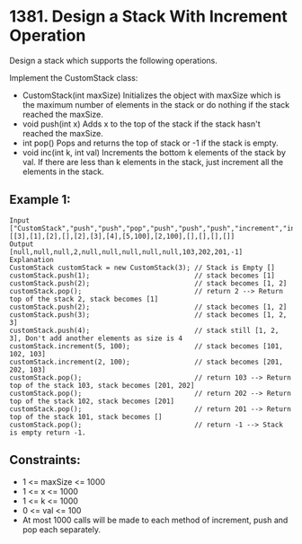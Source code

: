 # 1381. Design a Stack With Increment Operation

Design a stack which supports the following operations.

Implement the CustomStack class:

* CustomStack(int maxSize) Initializes the object with maxSize which is the maximum number of elements in the stack or do nothing if the stack reached the maxSize.
* void push(int x) Adds x to the top of the stack if the stack hasn't reached the maxSize.
* int pop() Pops and returns the top of stack or -1 if the stack is empty.
* void inc(int k, int val) Increments the bottom k elements of the stack by val. If there are less than k elements in the stack, just increment all the elements in the stack.

## Example 1:

```
Input
["CustomStack","push","push","pop","push","push","push","increment","increment","pop","pop","pop","pop"]
[[3],[1],[2],[],[2],[3],[4],[5,100],[2,100],[],[],[],[]]
Output
[null,null,null,2,null,null,null,null,null,103,202,201,-1]
Explanation
CustomStack customStack = new CustomStack(3); // Stack is Empty []
customStack.push(1);                          // stack becomes [1]
customStack.push(2);                          // stack becomes [1, 2]
customStack.pop();                            // return 2 --> Return top of the stack 2, stack becomes [1]
customStack.push(2);                          // stack becomes [1, 2]
customStack.push(3);                          // stack becomes [1, 2, 3]
customStack.push(4);                          // stack still [1, 2, 3], Don't add another elements as size is 4
customStack.increment(5, 100);                // stack becomes [101, 102, 103]
customStack.increment(2, 100);                // stack becomes [201, 202, 103]
customStack.pop();                            // return 103 --> Return top of the stack 103, stack becomes [201, 202]
customStack.pop();                            // return 202 --> Return top of the stack 102, stack becomes [201]
customStack.pop();                            // return 201 --> Return top of the stack 101, stack becomes []
customStack.pop();                            // return -1 --> Stack is empty return -1.
```

## Constraints:

* 1 <= maxSize <= 1000
* 1 <= x <= 1000
* 1 <= k <= 1000
* 0 <= val <= 100
* At most 1000 calls will be made to each method of increment, push and pop each separately.

